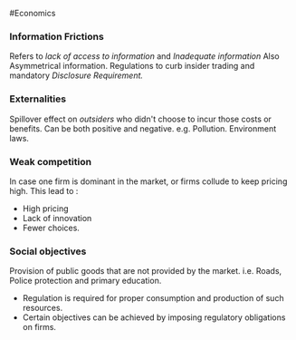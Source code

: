 #Economics 

### Information Frictions
Refers to *lack of access to information* and *Inadequate information*
Also Asymmetrical information. 
Regulations to curb insider trading and mandatory *Disclosure Requirement.*

### Externalities
Spillover effect on *outsiders* who didn't choose to incur those costs or benefits.
Can be both positive and negative. e.g. Pollution. 
Environment laws.

### Weak competition
In case one firm is dominant in the market, or firms collude to keep pricing high. 
This lead to :
- High pricing
- Lack of innovation
- Fewer choices.

### Social objectives
Provision of public goods that are not provided by the market. i.e. Roads, Police protection and primary education.
- Regulation is required for proper consumption and production of such resources. 
- Certain objectives can be achieved by imposing regulatory obligations on firms.